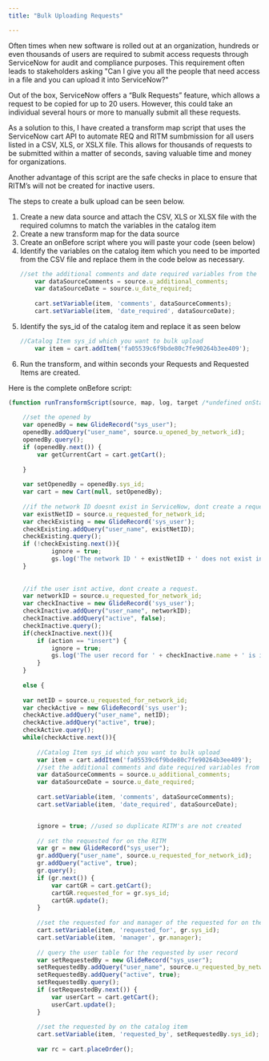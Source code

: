 ```yaml
---
title: "Bulk Uploading Requests"

---
```


Often times when new software is rolled out at an organization, hundreds or even thousands of users are required to submit access requests through ServiceNow for audit and compliance purposes.  This requirement often leads to stakeholders asking "Can I give you all the people that need access in a file and you can upload it into ServiceNow?"

Out of the box, ServiceNow offers a “Bulk Requests” feature, which allows a request to be copied for up to 20 users.  However, this could take an individual several hours or more to manually submit all these requests.

As a solution to this, I have created a transform map script that uses the ServiceNow cart API to automate REQ and RITM sumbmission for all users listed in a CSV, XLS, or XSLX file.  This allows for thousands of requests to be submitted within a matter of seconds, saving valuable time and money for organizations.

Another advantage of this script are the safe checks in place to ensure that RITM’s will not be created for inactive users.

The steps to create a bulk upload can be seen below.

1.	Create a new data source and attach the CSV, XLS or XLSX file with the required columns to match the variables in the catalog item
2.	Create a new transform map for the data source
3.	Create an onBefore script where you will paste your code (seen below)
4.	Identify the variables on the catalog item which you need to be imported from the CSV file and replace them in the code below as necessary.
    ```javascript
    //set the additional comments and date required variables from the data source
		var dataSourceComments = source.u_additional_comments;
		var dataSourceDate = source.u_date_required;
		
		cart.setVariable(item, 'comments', dataSourceComments);
		cart.setVariable(item, 'date_required', dataSourceDate);
    ```
5.	Identify the sys_id of the catalog item and replace it as seen below 
    ```javascript
    //Catalog Item sys_id which you want to bulk upload
		var item = cart.addItem('fa05539c6f9bde80c7fe90264b3ee409');
    ```
7.	Run the transform, and within seconds your Requests and Requested Items are created.


Here is the complete onBefore script:
```javascript
(function runTransformScript(source, map, log, target /*undefined onStart*/ ) {
	
	//set the opened by
	var openedBy = new GlideRecord("sys_user");
	openedBy.addQuery("user_name", source.u_opened_by_network_id);
	openedBy.query();
	if (openedBy.next()) {
		var getCurrentCart = cart.getCart();
		
	}
	
	var setOpenedBy = openedBy.sys_id;
	var cart = new Cart(null, setOpenedBy);
	
	//if the network ID doesnt exist in ServiceNow, dont create a request
	var existNetID = source.u_requested_for_network_id;
	var checkExisting = new GlideRecord('sys_user');
	checkExisting.addQuery("user_name", existNetID);
	checkExisting.query();
	if (!checkExisting.next()){
			ignore = true;
			gs.log('The network ID ' + existNetID + ' does not exist in ServiceNow.  This record was skipped during the import.');
	}
	
	
	//if the user isnt active, dont create a request.
	var networkID = source.u_requested_for_network_id;
	var checkInactive = new GlideRecord('sys_user');
	checkInactive.addQuery("user_name", networkID);
	checkInactive.addQuery("active", false);
	checkInactive.query();
	if(checkInactive.next()){
		if (action == "insert") {
			ignore = true;
			gs.log('The user record for ' + checkInactive.name + ' is inactive.  This record was skipped during the import.');
		}
	}
	
	else {
		
	var netID = source.u_requested_for_network_id;
	var checkActive = new GlideRecord('sys_user');
	checkActive.addQuery("user_name", netID);
	checkActive.addQuery("active", true);
	checkActive.query();
	while(checkActive.next()){
		
		//Catalog Item sys_id which you want to bulk upload
		var item = cart.addItem('fa05539c6f9bde80c7fe90264b3ee409');
		//set the additional comments and date required variables from the data source
		var dataSourceComments = source.u_additional_comments;
		var dataSourceDate = source.u_date_required;
		
		cart.setVariable(item, 'comments', dataSourceComments);
		cart.setVariable(item, 'date_required', dataSourceDate);


		ignore = true; //used so duplicate RITM's are not created
		
		// set the requested for on the RITM
		var gr = new GlideRecord("sys_user");
		gr.addQuery("user_name", source.u_requested_for_network_id);
		gr.addQuery("active", true);
		gr.query();
		if (gr.next()) {
			var cartGR = cart.getCart();
			cartGR.requested_for = gr.sys_id;
			cartGR.update();
		}
		
		//set the requested for and manager of the requested for on the actual catalog item (separate from the RITM)
		cart.setVariable(item, 'requested_for', gr.sys_id);
		cart.setVariable(item, 'manager', gr.manager);
		
		// query the user table for the requested by user record
		var setRequestedBy = new GlideRecord("sys_user");
		setRequestedBy.addQuery("user_name", source.u_requested_by_network_id);
		setRequestedBy.addQuery("active", true);
		setRequestedBy.query();
		if (setRequestedBy.next()) {
			var userCart = cart.getCart();
			userCart.update();
		}
		
		//set the requested by on the catalog item
		cart.setVariable(item, 'requested_by', setRequestedBy.sys_id);
		
		var rc = cart.placeOrder();
```
